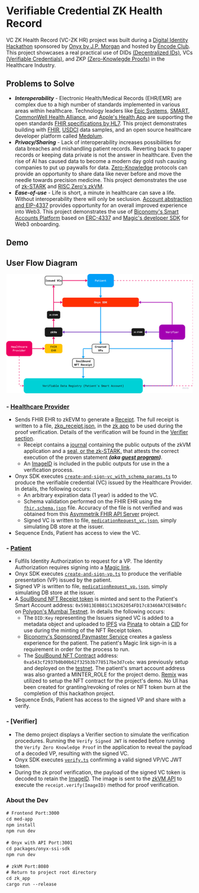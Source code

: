 # Verifiable Credential ZK Health Record

VC ZK Health Record (VC-ZK HR) project was built during a [Digital Identity Hackathon](https://www.encode.club/digital-identity-hackathon) sponsored by [Onyx by J.P. Morgan](https://www.jpmorgan.com/onyx/index) and hosted by [Encode Club](https://www.encode.club/). This project showcases a real practical use of DIDs [(Decentralized IDs)](https://w3c-ccg.github.io/did-primer/), VCs [(Verifiable Credentials)](https://www.w3.org/TR/vc-data-model/), and ZKP [(Zero-Knowlegde Proofs)](https://zkhack.dev/whiteboard/) in the Healthcare Industry.

## Problems to Solve

- ***Interoperability*** - Electronic Health/Medical Records (EHR/EMR) are complex due to a high number of standards implemented in various areas within healthcare. Technology leaders like [Epic Systems](https://fhir.epic.com/), [SMART](https://docs.smarthealthit.org/), [CommonWell Health Alliance](https://specification.commonwellalliance.org/foundational-concepts/api-security), and [Apple's Health App](https://www.apple.com/healthcare/health-records/) are supporting the open standards [FHIR specifications by HL7](https://www.hl7.org/fhir/). This project demonstrates building with [FHIR](https://www.hl7.org/fhir/), [USDCI](https://www.healthit.gov/isa/united-states-core-data-interoperability-uscdi) data samples, and an open source healthcare developer platform called [Medplum](https://www.medplum.com/docs).
- ***Privacy/Sharing*** - Lack of interoperability increases possibilities for data breaches and mishandling patient records. Reverting back to paper records or keeping data private is not the answer in healthcare. Even the rise of AI has caused data to become a modern day gold rush causing companies to put up paywalls for data. [Zero-Knowledge](https://zkhack.dev/whiteboard/) protocols can provide an opportunity to share data like never before and move the needle towards precision medicine. This project demonstrates the use of [zk-STARK](https://starkware.co/stark/) and [RISC Zero's zkVM](https://dev.risczero.com/). 
- ***Ease-of-use*** - Life is short, a minute in healthcare can save a life. Without interoperability there will only be seclusion. [Account abstraction and EIP-4337](https://ethereum.org/en/roadmap/account-abstraction/) provides opportunity for an overall improved experience into Web3. This project demonstrates the use of [Biconomy's Smart Accounts Platform](https://docs.biconomy.io/docs/overview) based on [ERC-4337](https://eips.ethereum.org/EIPS/eip-4337) and [Magic's developer SDK](https://magic.link/docs/home/welcome) for Web3 onboarding.


## Demo


## User Flow Diagram

![User Flow Diagram](media/flow.png)

### - [Healthcare Provider](#hp-section)
- Sends FHIR EHR to zkEVM to generate a [Receipt](https://dev.risczero.com/zkvm/developer-guide/receipts). The full receipt is written to a file, [zkp_receipt.json](zk_app/zkp_receipt.json), in the [zk app](zk_app) to be used during the proof verification. Details of the verification will be found in the [Verifier section](#verifier-section).
    - Receipt contains a [journal](https://dev.risczero.com/terminology#journal) containing the public outputs of the zkVM application and a [seal, or the zk-STARK,](https://dev.risczero.com/terminology#seal) that attests the correct execution of the proven statement ***(aka [guest program](https://dev.risczero.com/terminology#guest-program))***.
    - An [ImageID](https://dev.risczero.com/terminology#image-id) is included in the public outputs for use in the a verification process.
- Onyx SDK executes [`create-and-sign-vc_with_schema_params.ts`](med_app/packages/onyx-ssi-sdk/src/issuer/create-and-sign-vc_with_schema_params.ts) to produce the verifiable credential (VC) issued by the Healthcare Provider. In details, the following occurs:
    - An arbitrary expiration data (1 year) is added to the VC.
    - Schema validation performed on the FHIR EHR using the [<code>fhir.schema.json</code>](med_app/packages/onyx-ssi-sdk/src/issuer/schemas/fhir.schema.json) file. Accuracy of the file is not verified and was obtained from this [Asymmetrik FHIR API Server](https://github.com/bluehalo/node-fhir-server-core/tree/master/packages/fhir-json-schema-validator) project.
    - Signed VC is written to file, [`medicationRequest_vc.json`](med_app/src/pages/verifiable-credentials/vc_store/medicationRequest_vc.json), simply simulating DB store at the issuer. 
- Sequence Ends, Patient has access to view the VC.

### - [Patient](#patient-section)
- Fulfils Identity Authorization to request for a VP. The Identity Authorization requires signing into a [Magic link](https://magic.link/docs/home/welcome).
- Onyx SDK executes [`create-and-sign-vp.ts`](med_app/packages/onyx-ssi-sdk/src/holder/create-and-sign-vp.ts) to produce the verifiable presentation (VP) issued by the patient.
 - Signed VP is written to file, [`medicationRequest_vp.json`](med_app/src/pages/verifiable-credentials/vc_store/medicationRequest_vp.json), simply simulating DB store at the issuer. 
- A [SoulBound NFT Receipt token](https://testnets.opensea.io/collection/soulboundrecord-1) is minted and sent to the Patient's Smart Account address: `0x59813E0B81C13d262054FD17c83460A7CE94Bbfc` on [Polygon's Mumbai Testnet](https://mumbai.polygonscan.com/address/0x59813e0b81c13d262054fd17c83460a7ce94bbfc#tokentxnsErc721). In details the following occurs:
    - The `DID:Key` representing the Issuers signed VC is added to a metadata object and uploaded to [IPFS](https://docs.ipfs.tech/) via [Pinata](https://docs.pinata.cloud/docs) to obtain a [CID](https://docs.pinata.cloud/docs/cids) for use during the minting of the NFT Receipt token.
    - [Biconomy's Sponsored Paymaster Service](https://docs.biconomy.io/docs/Biconomy%20AA%20Stack/Paymaster/description) creates a gasless experience for the patient. The patient's Magic link sign-in is a requirement in order for the process to run.
    - The [SoulBound NFT Contract](registry/src/SoulBoundRecord.sol) address: `0xa543cf2937b0b00b62f325b3b778517be3d7cebc` was previously setup and deployed on the [testnet](https://mumbai.polygonscan.com/address/0xa543cf2937b0b00b62f325b3b778517be3d7cebc). The patient's smart account address was also granted a MINTER_ROLE for the project demo. [Remix](https://remix.ethereum.org/) was utilized to setup the NFT contract for the project's demo. No UI has been created for granting/revoking of roles or NFT token burn at the completion of this hackathon project.
- Sequence Ends, Patient has access to the signed VP and share with a verify.


### - <a name="verifier-section">[Verifier]</a>
- The demo project displays a Verifier section to simulate the verification procedures. Running the `Verify Signed JWT` is needed before running the `Verify Zero Knowledge Proof` in the application to reveal the payload of a decoded VP, resulting with the signed VC.
- Onyx SDK executes [`verify.ts`](med_app/packages/onyx-ssi-sdk/src/verifier/verify.ts) confirming a valid signed VP/VC JWT token.
- During the zk proof verification, the payload of the signed VC token is decoded to retain the [ImageID](https://dev.risczero.com/terminology#image-id). The image is sent to the [zkVM API](zk_app/api/src/main.rs) to execute the `receipt.verify(ImageID)` method for proof verification. 



### About the Dev

```
# Frontend Port:3000
cd med-app
npm install
npm run dev

# Onyx with API Port:3001
cd packages/onyx-ssi-sdk
npm run dev

# zkVM Port:8080
# Return to project root directory
cd zk_app
cargo run --release
```
